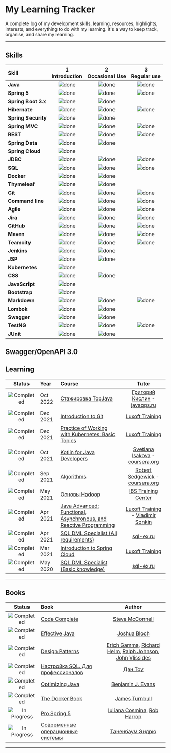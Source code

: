 # My Learning Tracker

A complete log of my development skills, learning, resources, highlights, interests, and everything to do with my learning. It's a way to keep track, organise, and share my learning.

----

## Skills

[done]: https://user-images.githubusercontent.com/29199184/32275438-8385f5c0-bf0b-11e7-9406-42265f71e2bd.png "Done"

| Skill               | 1<br>Introduction | 2<br>Occasional Use | 3<br>Regular use |
|:--------------------|:-----------------:|:-------------------:|:----------------:|
| **Java**            |   ![done][done]   |    ![done][done]    |  ![done][done]   |
| **Spring 5**        |   ![done][done]   |    ![done][done]    |  ![done][done]   |
| **Spring Boot 3.x** |   ![done][done]   |    ![done][done]    |                  |
| **Hibernate**       |   ![done][done]   |    ![done][done]    |  ![done][done]   |
| **Spring Security** |   ![done][done]   |    ![done][done]    |                  |
| **Spring MVC**      |   ![done][done]   |    ![done][done]    |  ![done][done]   |
| **REST**            |   ![done][done]   |    ![done][done]    |  ![done][done]   |
| **Spring Data**     |   ![done][done]   |    ![done][done]    |                  |
| **Spring Cloud**    |   ![done][done]   |                     |                  |
| **JDBC**            |   ![done][done]   |    ![done][done]    |  ![done][done]   |
| **SQL**             |   ![done][done]   |    ![done][done]    |  ![done][done]   |
| **Docker**          |   ![done][done]   |    ![done][done]    |                  |
| **Thymeleaf**       |   ![done][done]   |    ![done][done]    |                  |
| **Git**             |   ![done][done]   |    ![done][done]    |  ![done][done]   |
| **Command line**    |   ![done][done]   |    ![done][done]    |  ![done][done]   |
| **Agile**           |   ![done][done]   |    ![done][done]    |  ![done][done]   |
| **Jira**            |   ![done][done]   |    ![done][done]    |  ![done][done]   |
| **GitHub**          |   ![done][done]   |    ![done][done]    |  ![done][done]   |
| **Maven**           |   ![done][done]   |    ![done][done]    |  ![done][done]   |
| **Teamcity**        |   ![done][done]   |    ![done][done]    |  ![done][done]   |
| **Jenkins**         |   ![done][done]   |    ![done][done]    |                  |
| **JSP**             |   ![done][done]   |    ![done][done]    |                  |
| **Kubernetes**      |   ![done][done]   |                     |                  |
| **CSS**             |   ![done][done]   |    ![done][done]    |                  |
| **JavaScript**      |   ![done][done]   |                     |                  |
| **Bootstrap**       |   ![done][done]   |                     |                  |
| **Markdown**        |   ![done][done]   |    ![done][done]    |  ![done][done]   |
| **Lombok**          |   ![done][done]   |    ![done][done]    |                  |
| **Swagger**         |   ![done][done]   |    ![done][done]    |                  |
| **TestNG**          |   ![done][done]   |    ![done][done]    |  ![done][done]   |
| **JUnit**           |   ![done][done]   |    ![done][done]    |                  |


 Swagger/OpenAPI 3.0
----

## Learning

[//]: # (Status images)

[Completed]: https://user-images.githubusercontent.com/29199184/32275438-8385f5c0-bf0b-11e7-9406-42265f71e2bd.png "Completed"
[In Progress]: https://user-images.githubusercontent.com/29199184/34462881-7305ddac-ee4d-11e7-9b57-589424820da4.png "In Progress"
[Soon]: https://user-images.githubusercontent.com/29199184/34462916-d5c37bd4-ee4d-11e7-9f4a-d57f2243281b.png "Soon"

|            Status           | Year     | Course                                                              |                 Tutor                 |
|:---------------------------:|:---------|:--------------------------------------------------------------------|:-------------------------------------:|
| ![Completed][Completed]     | Oct 2022 | [Стажировка TopJava]                                                |   [Григорий Кислин] - [javaops.ru]    |
| ![Completed][Completed]     | Dec 2021 | [Introduction to Git]                                               |           [Luxoft Training]           |
| ![Completed][Completed]     | Dec 2021 | [Practice of Working with Kubernetes: Basic Topics]                 |           [Luxoft Training]           |
| ![Completed][Completed]     | Oct 2021 | [Kotlin for Java Developers]                                        |  [Svetlana Isakova] - [coursera.org]  |
| ![Completed][Completed]     | Sep 2021 | [Algorithms]                                                        |  [Robert Sedgewick] - [coursera.org]  |
| ![Completed][Completed]     | May 2021 | [Основы Hadoop]                                                     |         [IBS Training Center]         |
| ![Completed][Completed]     | Apr 2021 | [Java Advanced: Functional, Asynchronous, and Reactive Programming] | [Luxoft Training] - [Vladimir Sonkin] |
| ![Completed][Completed]     | Apr 2021 | [SQL DML Specialist (All requirements)]                             |              [sql-ex.ru]              |
| ![Completed][Completed]     | Mar 2021 | [Introduction to Spring Cloud]                                      |           [Luxoft Training]           |
| ![Completed][Completed]     | May 2020 | [SQL DML Specialist (Basic knowledge)]                              |              [sql-ex.ru]              |


[//]: # (Reference links to courses)
[Introduction to Spring Cloud]: https://www.luxoft-training.com/it-course/introduction-to-Spring-Cloud/
[Kotlin for Java Developers]: https://www.coursera.org/learn/kotlin-for-java-developers
[Java Advanced: Functional, Asynchronous, and Reactive Programming]: https://www.luxoft-training.com/it-course/java-advanced-functional-asynchronous-reactive-programming/
[Основы Hadoop]: https://ibs-training.ru/kurs/osnovy_hadoop.html
[Algorithms]: https://www.coursera.org/learn/algorithms-part1
[Practice of Working with Kubernetes: Basic Topics]: https://www.luxoft-training.com/it-course/kubernetes-fundamentals-training/
[Introduction to Git]: https://www.luxoft-training.com/it-course/introduction-to-git/
[Стажировка TopJava]: https://javaops.ru/view/topjava
[SQL DML Specialist (All requirements)]: https://www.sql-ex.ru/certification/confirm.php?cert_id=B21311722
[SQL DML Specialist (Basic knowledge)]: https://www.sql-ex.ru/certification/confirm.php?cert_id=A20311722
[//]: # (Reference links to tutors)

[Григорий Кислин]: https://javaops.ru/#contacts
[javaops.ru]: https://javaops.ru/
[Robert Sedgewick]: https://sedgewick.io/
[coursera.org]: https://www.coursera.org/
[Svetlana Isakova]: https://www.coursera.org/instructor/svetlana-isakova
[IBS Training Center]: https://ibs-training.ru/
[Vladimir Sonkin]: https://www.luxoft-training.com/trainers/sonkin/
[Luxoft Training]: https://www.luxoft-training.com/
[sql-ex.ru]: https://www.sql-ex.ru/

---
## Books

[//]: # (Status images)

[Completed]: https://user-images.githubusercontent.com/29199184/32275438-8385f5c0-bf0b-11e7-9406-42265f71e2bd.png "Completed"
[In Progress]: https://user-images.githubusercontent.com/29199184/34462881-7305ddac-ee4d-11e7-9b57-589424820da4.png "In Progress"
[Soon]: https://user-images.githubusercontent.com/29199184/34462916-d5c37bd4-ee4d-11e7-9f4a-d57f2243281b.png "Soon"

|            Status            | Book                                                            |                              Author                              |
|:----------------------------:|:----------------------------------------------------------------|:----------------------------------------------------------------:|
|   ![Completed][Completed]    | [Code Complete]                                                 |                        [Steve McConnell]                         |
|   ![Completed][Completed]    | [Effective Java]                                                |                          [Joshua Bloch]                          |
|   ![Completed][Completed]    | [Design Patterns]                                               | [Erich Gamma], [Richard Helm], [Ralph Johnson], [John Vlissides] |
|   ![Completed][Completed]    | [Настройка SQL. Для профессионалов]                             |                            [Дэн Тоу]                             |
|   ![Completed][Completed]    | [Optimizing Java]                                               |                       [Benjamin J. Evans]                        |
|   ![Completed][Completed]    | [The Docker Book]                                               |                         [James Turnbull]                         |
| ![In Progress][In Progress]  | [Pro Spring 5]                                                  |                 [Iuliana Cosmina], [Rob Harrop]                  |
| ![In Progress][In Progress]  | [Современные операционные системы]                              |                        [Таненбаум Эндрю]                         |

[//]: # (Reference links to books)
[Code Complete]: https://www.amazon.com/Code-Complete-Practical-Handbook-Construction/dp/0735619670
[Effective Java]: https://www.amazon.com/Effective-Java-Joshua-Bloch/dp/0134685997
[Design Patterns]: https://www.amazon.com/Design-Patterns-Elements-Reusable-Object-Oriented/dp/0201633612
[Настройка SQL. Для профессионалов]: https://www.oreilly.com/library/view/sql-tuning/0596005733/
[Optimizing Java]: https://www.amazon.co.uk/dp/1492025798?linkCode=gs2&tag=javarevisit01-21
[The Docker Book]: https://www.amazon.com/Docker-Book-Containerization-new-virtualization-ebook/dp/B00LRROTI4
[Pro Spring 5]: https://www.amazon.com/Pro-Spring-Depth-Guide-Framework/dp/1484228073
[Современные операционные системы]: https://www.labirint.ru/books/485463/


[//]: # (Reference links to authors)
[Steve McConnell]: https://en.wikipedia.org/wiki/Steve_McConnell
[Joshua Bloch]: https://en.wikipedia.org/wiki/Joshua_Bloch
[Erich Gamma]: https://en.wikipedia.org/wiki/Erich_Gamma
[Richard Helm]: https://en.wikipedia.org/wiki/Richard_Helm
[Ralph Johnson]: https://en.wikipedia.org/wiki/Ralph_Johnson_(computer_scientist)
[John Vlissides]: https://en.wikipedia.org/wiki/John_Vlissides
[Дэн Тоу]: https://www.oreilly.com/pub/au/1291
[Benjamin J. Evans]: https://www.oreilly.com/pub/au/6137
[James Turnbull]: https://en.wikipedia.org/wiki/James_Turnbull
[Iuliana Cosmina]: https://github.com/iuliana
[Таненбаум Эндрю]: https://en.wikipedia.org/wiki/Andrew_S._Tanenbaum
[Rob Harrop]: https://www.oreilly.com/people/rob-harrop/

----

